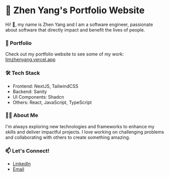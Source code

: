 # 🌟 Zhen Yang's Portfolio Website
Hi! 👋, my name is Zhen Yang and I am a software engineer, passionate about software that directly impact and benefit the lives of people.

### 🚀 Portfolio
Check out my portfolio website to see some of my work: [limzhenyang.vercel.app](https://limzhenyang.vercel.app/)

### 🛠️ Tech Stack
- Frontend: NextJS, TailwindCSS
- Backend: Sanity
- UI Components: Shadcn
- Others: React, JavaScript, TypeScript

### 🧑‍💻 About Me

I'm always exploring new technologies and frameworks to enhance my skills and deliver impactful projects. I love working on challenging problems and collaborating with others to create something amazing.

### 📫 Let's Connect!
- [LinkedIn](https://www.linkedin.com/in/limzhenyang-tech/)
- [Email](zzhenyyang@gmail.com)
